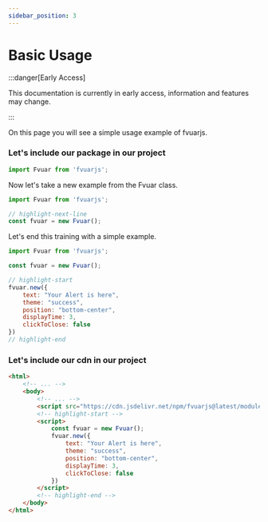 ```yaml
---
sidebar_position: 3
---
```


# Basic Usage

:::danger[Early Access]

This documentation is currently in early access, information and features may change.

:::

On this page you will see a simple usage example of fvuarjs.

### Let's include our package in our project

```jsx title="usage.js"
import Fvuar from 'fvuarjs';
```

Now let's take a new example from the Fvuar class.

```jsx title="usage.js"
import Fvuar from 'fvuarjs';

// highlight-next-line
const fvuar = new Fvuar();
```

Let's end this training with a simple example.
```jsx title="usage.js"
import Fvuar from 'fvuarjs';

const fvuar = new Fvuar();

// highlight-start
fvuar.new({
    text: "Your Alert is here",
    theme: "success",
    position: "bottom-center",
    displayTime: 3,
    clickToClose: false
})
// highlight-end
```

### Let's include our cdn in our project
```html title="your-html-file.html"
<html>
    <!-- ... -->
    <body>
        <!-- ... -->
        <script src="https://cdn.jsdelivr.net/npm/fvuarjs@latest/module/fvuar.min.js"></script>
        <!-- highlight-start -->
        <script>
            const fvuar = new Fvuar();
            fvuar.new({
                text: "Your Alert is here",
                theme: "success",
                position: "bottom-center",
                displayTime: 3,
                clickToClose: false
            })
        </script>
        <!-- highlight-end -->
    </body>
</html>
```